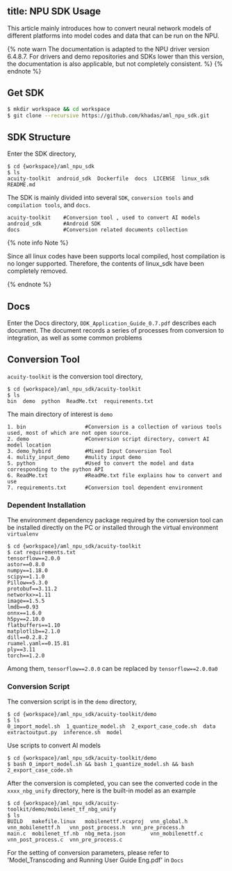 title: NPU SDK Usage
---
This article mainly introduces how to convert neural network models of different platforms into model codes and data that can be run on the NPU.

{% note warn The documentation is adapted to the NPU driver version 6.4.8.7. For drivers and demo repositories and SDKs lower than this version, the documentation is also applicable, but not completely consistent. %}
{% endnote %}

## Get SDK

```sh
$ mkdir workspace && cd workspace
$ git clone --recursive https://github.com/khadas/aml_npu_sdk.git
```

## SDK Structure

Enter the SDK directory,

```shell
$ cd {workspace}/aml_npu_sdk
$ ls
acuity-toolkit  android_sdk  Dockerfile  docs  LICENSE  linux_sdk  README.md
```

The SDK is mainly divided into several `SDK`, `conversion tools` and `compilation tools`, and `docs`.

```
acuity-toolkit    #Conversion tool , used to convert AI models
android_sdk       #Android SDK 
docs              #Conversion related documents collection
```

{% note info Note %}

Since all linux codes have been supports local compiled, host compilation is no longer supported. Therefore, the contents of linux_sdk have been completely removed.

{% endnote %}


## Docs

Enter the Docs directory, `DDK_Application_Guide_0.7.pdf` describes each document. The document records a series of processes from conversion to integration, as well as some common problems

## Conversion Tool

`acuity-toolkit` is the conversion tool directory,

```shell
$ cd {workspace}/aml_npu_sdk/acuity-toolkit
$ ls
bin  demo  python  ReadMe.txt  requirements.txt
```

The main directory of interest is `demo`

```
1. bin                   #Conversion is a collection of various tools used, most of which are not open source.
2. demo                  #Conversion script directory, convert AI model location
3. demo_hybird           #Mixed Input Conversion Tool
4. mulity_input_demo     #mulity input demo
5. python                #Used to convert the model and data corresponding to the python API
6. ReadMe.txt            #ReadMe.txt file explains how to convert and use
7. requirements.txt      #Conversion tool dependent environment
```

### Dependent Installation

The environment dependency package required by the conversion tool can be installed directly on the PC or installed through the virtual environment `virtualenv`

```shell
$ cd {workspace}/aml_npu_sdk/acuity-toolkit
$ cat requirements.txt
tensorflow==2.0.0
astor==0.8.0
numpy==1.18.0
scipy==1.1.0
Pillow==5.3.0
protobuf==3.11.2
networkx>=1.11
image==1.5.5
lmdb==0.93
onnx==1.6.0
h5py==2.10.0
flatbuffers==1.10
matplotlib==2.1.0
dill==0.2.8.2
ruamel.yaml==0.15.81
ply==3.11
torch==1.2.0
```

Among them, `tensorflow==2.0.0` can be replaced by `tensorflow==2.0.0a0`

### Conversion Script

The conversion script is in the `demo` directory,

```shell
$ cd {workspace}/aml_npu_sdk/acuity-toolkit/demo
$ ls
0_import_model.sh  1_quantize_model.sh  2_export_case_code.sh  data  extractoutput.py  inference.sh  model
```

Use scripts to convert AI models

```shell
$ cd {workspace}/aml_npu_sdk/acuity-toolkit/demo
$ bash 0_import_model.sh && bash 1_quantize_model.sh && bash 2_export_case_code.sh 
```

After the conversion is completed, you can see the converted code in the `xxxx_nbg_unify` directory, here is the built-in model as an example

```shell
$ cd {workspace}/aml_npu_sdk/acuity-toolkit/demo/mobilenet_tf_nbg_unify
$ ls
BUILD   makefile.linux   mobilenettf.vcxproj  vnn_global.h       vnn_mobilenettf.h   vnn_post_process.h  vnn_pre_process.h
main.c  mobilenet_tf.nb  nbg_meta.json        vnn_mobilenettf.c  vnn_post_process.c  vnn_pre_process.c
```

For the setting of conversion parameters, please refer to 'Model_Transcoding and Running User Guide Eng.pdf' in `Docs`

